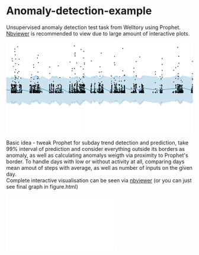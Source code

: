 # Anomaly-detection-example
Unsupervised anomaly detection test task from Welltory using Prophet. [Nbviewer](https://nbviewer.jupyter.org/github/kondrasso/Anomaly-detection-example/blob/master/Welltory_test.ipynb) is recommended to view due to large amount of interactive plots.

![Prophet preview](pic.png)

Basic idea - tweak Prophet for subday trend detection and prediction, take 99% interval of prediction and consider everything outside its borders as anomaly, as well as calculating anomalys weigth via proximity to Prophet's border. To handle days with low or without activity at all, comparing days mean amout  of steps with average, as well as number of inputs on the given day.  
Complete interactive visualisation can be seen via [nbviewer](https://nbviewer.jupyter.org/github/kondrasso/Anomaly-detection-example/blob/master/Welltory_test.ipynb) (or you can just see final graph in figure.html)

![pic](figure.html)
